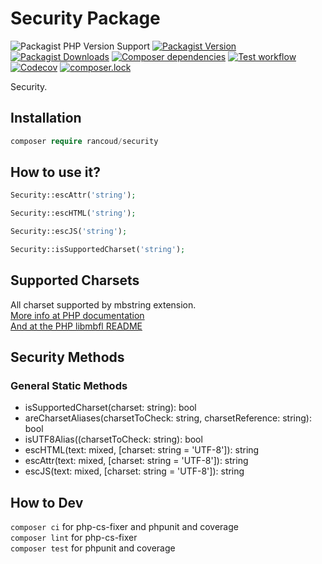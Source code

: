 # Security Package

![Packagist PHP Version Support](https://img.shields.io/packagist/php-v/rancoud/security)
[![Packagist Version](https://img.shields.io/packagist/v/rancoud/security)](https://packagist.org/packages/rancoud/security)
[![Packagist Downloads](https://img.shields.io/packagist/dt/rancoud/security)](https://packagist.org/packages/rancoud/security)
[![Composer dependencies](https://img.shields.io/badge/dependencies-0-brightgreen)](https://github.com/rancoud/Security/blob/master/composer.json)
[![Test workflow](https://img.shields.io/github/workflow/status/rancoud/security/test?label=test&logo=github)](https://github.com/rancoud/security/actions?workflow=test)
[![Codecov](https://img.shields.io/codecov/c/github/rancoud/security?logo=codecov)](https://codecov.io/gh/rancoud/security)
[![composer.lock](https://poser.pugx.org/rancoud/security/composerlock)](https://packagist.org/packages/rancoud/security)

Security.

## Installation
```php
composer require rancoud/security
```

## How to use it?
```php
Security::escAttr('string');

Security::escHTML('string');

Security::escJS('string');

Security::isSupportedCharset('string');
```

## Supported Charsets
All charset supported by mbstring extension.  
[More info at PHP documentation](https://www.php.net/manual/en/mbstring.encodings.php)  
[And at the PHP libmbfl README](https://github.com/php/php-src/tree/master/ext/mbstring/libmbfl)  

## Security Methods
### General Static Methods
* isSupportedCharset(charset: string): bool
* areCharsetAliases(charsetToCheck: string, charsetReference: string): bool
* isUTF8Alias((charsetToCheck: string): bool
* escHTML(text: mixed, [charset: string = 'UTF-8']): string
* escAttr(text: mixed, [charset: string = 'UTF-8']): string
* escJS(text: mixed, [charset: string = 'UTF-8']): string

## How to Dev
`composer ci` for php-cs-fixer and phpunit and coverage  
`composer lint` for php-cs-fixer  
`composer test` for phpunit and coverage  
